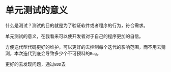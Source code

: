# 单元测试的意义

什么是测试？测试的目的就是为了验证软件或者程序的行为，符合需求。

单元测试的意义，在我看来可以使开发者对于自己的程序更加的自信。

方便迭代型代码更好的维护，可以更好的去控制每个迭代的影响范围，而不用去猜测，本次迭代到底会导致多少个不可预料的`Bug`。

更好的去发现问题，通过`BDD`去


